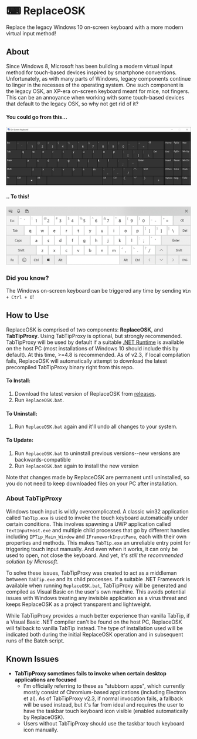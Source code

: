 # ⌨ ReplaceOSK
Replace the legacy Windows 10 on-screen keyboard with a more modern virtual input method!

## About
Since Windows 8, Microsoft has been building a modern virtual input method for touch-based devices inspired by smartphone conventions. Unfortunately, as with many parts of Windows, legacy components continue to linger in the recesses of the operating system. One such component is the legacy OSK, an XP-era on-screen keyboard meant for mice, not fingers. This can be an annoyance when working with some touch-based devices that default to the legacy OSK, so why not get rid of it?

#### You could go from this...
![`osk.exe`](/screenshots/osk.jpg)

#### .. To this!
![`TabTip.exe`](/screenshots/tabtip.jpg)

### Did you know?
The Windows on-screen keyboard can be triggered any time by sending `Win + Ctrl + O`!

## How to Use
ReplaceOSK is comprised of two components: **ReplaceOSK**, and **TabTipProxy**. Using TabTipProxy is optional, but strongly recommended. TabTipProxy will be used by default if a suitable [.NET Runtime](https://dotnet.microsoft.com/download) is available on the host PC (most installations of Windows 10 should include this by default). At this time, >=4.8 is recommended. As of v2.3, if local compilation fails, ReplaceOSK will automatically attempt to download the latest precompiled TabTipProxy binary right from this repo.

#### To Install:
1. Download the latest version of ReplaceOSK from [releases](https://github.com/Lulech23/ReplaceOSK/releases). 
2. Run `ReplaceOSK.bat`.

#### To Uninstall:
1. Run `ReplaceOSK.bat` again and it'll undo all changes to your system.

#### To Update:
1. Run `ReplaceOSK.bat` to uninstall previous versions--new versions are backwards-compatible
2. Run `ReplaceOSK.bat` again to install the new version

Note that changes made by ReplaceOSK are permanent until uninstalled, so you do not need to keep downloaded files on your PC after installation.

### About TabTipProxy
Windows touch input is wildly overcomplicated. A classic win32 application called `TabTip.exe` is used to invoke the touch keyboard automatically under certain conditions. This involves spawning a UWP application called `TextInputHost.exe` and multiple child processes that go by different handles including `IPTip_Main_Window` and `IFrameworkInputPane`, each with their own properties and methods. This makes `TabTip.exe` an unreliable entry point for triggering touch input manually. And even when it works, it can only be used to open, not close the keyboard. And yet, *it's still the recommended solution by Microsoft*.

To solve these issues, TabTipProxy was created to act as a middleman between `TabTip.exe` and its child processes. If a suitable .NET Framework is available when running `ReplaceOSK.bat`, TabTipProxy will be generated and compiled as Visual Basic on the user's own machine. This avoids potential issues with Windows treating any invisible application as a virus threat and keeps ReplaceOSK as a project transparent and lightweight.

While TabTipProxy provides a much better experience than vanilla TabTip, if a Visual Basic .NET compiler can't be found on the host PC, ReplaceOSK will fallback to vanilla TabTip instead. The type of installation used will be indicated both during the initial ReplaceOSK operation and in subsequent runs of the Batch script.

## Known Issues
* **TabTipProxy sometimes fails to invoke when certain desktop applications are focused**
    * I'm officially referring to these as "stubborn apps", which currently mostly consist of Chromium-based applications (including Electron et al). As of TabTipProxy v2.3, if normal invocation fails, a fallback will be used instead, but it's far from ideal and requires the user to have the taskbar touch keyboard icon visible (enabled automatically by ReplaceOSK).
    * Users without TabTipProxy should use the taskbar touch keyboard icon manually.